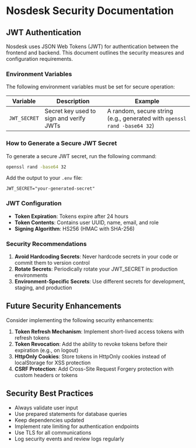 # Nosdesk Security Documentation

## JWT Authentication

Nosdesk uses JSON Web Tokens (JWT) for authentication between the frontend and backend. This document outlines the security measures and configuration requirements.

### Environment Variables

The following environment variables must be set for secure operation:

| Variable | Description | Example |
|----------|-------------|---------|
| `JWT_SECRET` | Secret key used to sign and verify JWTs | A random, secure string (e.g., generated with `openssl rand -base64 32`) |

### How to Generate a Secure JWT Secret

To generate a secure JWT secret, run the following command:

```bash
openssl rand -base64 32
```

Add the output to your `.env` file:

```
JWT_SECRET="your-generated-secret"
```

### JWT Configuration

- **Token Expiration**: Tokens expire after 24 hours
- **Token Contents**: Contains user UUID, name, email, and role
- **Signing Algorithm**: HS256 (HMAC with SHA-256)

### Security Recommendations

1. **Avoid Hardcoding Secrets**: Never hardcode secrets in your code or commit them to version control
2. **Rotate Secrets**: Periodically rotate your JWT_SECRET in production environments
3. **Environment-Specific Secrets**: Use different secrets for development, staging, and production

## Future Security Enhancements

Consider implementing the following security enhancements:

1. **Token Refresh Mechanism**: Implement short-lived access tokens with refresh tokens
2. **Token Revocation**: Add the ability to revoke tokens before their expiration (e.g., on logout)
3. **HttpOnly Cookies**: Store tokens in HttpOnly cookies instead of localStorage for XSS protection
4. **CSRF Protection**: Add Cross-Site Request Forgery protection with custom headers or tokens

## Security Best Practices

- Always validate user input
- Use prepared statements for database queries
- Keep dependencies updated
- Implement rate limiting for authentication endpoints
- Use TLS for all communications
- Log security events and review logs regularly 
